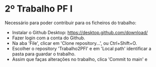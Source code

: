 # 2º Trabalho PF I
Necessário para poder contribuir para os ficheiros do trabalho:
  - Instalar o Github Desktop: https://desktop.github.com/download/
  - Fazer login com a conta do Github.
  - Na aba 'File', clicar em 'Clone repository...', ou Ctrl+Shift+O.
  - Escolher o repository 'Trabalho2PFI' e em 'Local path' identificar a pasta para guardar o trabalho.
  - Assim que faças alterações no trabalho, clica 'Commit to main' e 

